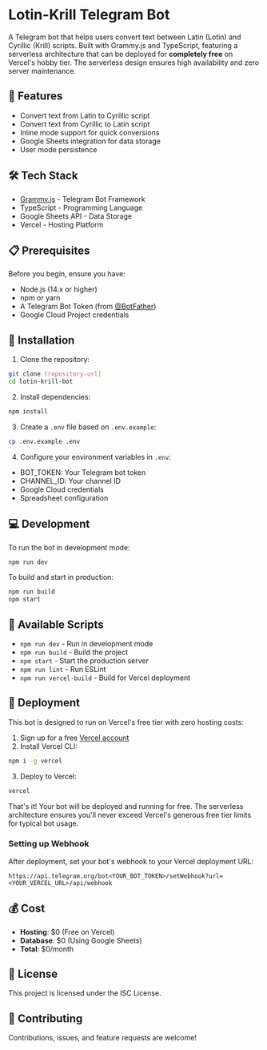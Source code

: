 # Lotin-Krill Telegram Bot

A Telegram bot that helps users convert text between Latin (Lotin) and Cyrillic (Krill) scripts. Built with Grammy.js and TypeScript, featuring a serverless architecture that can be deployed for **completely free** on Vercel's hobby tier. The serverless design ensures high availability and zero server maintenance.

## 🚀 Features

- Convert text from Latin to Cyrillic script
- Convert text from Cyrillic to Latin script
- Inline mode support for quick conversions
- Google Sheets integration for data storage
- User mode persistence

## 🛠️ Tech Stack

- [Grammy.js](https://grammy.dev/) - Telegram Bot Framework
- TypeScript - Programming Language
- Google Sheets API - Data Storage
- Vercel - Hosting Platform

## 📋 Prerequisites

Before you begin, ensure you have:
- Node.js (14.x or higher)
- npm or yarn
- A Telegram Bot Token (from [@BotFather](https://t.me/BotFather))
- Google Cloud Project credentials

## 🔧 Installation

1. Clone the repository:
```bash
git clone [repository-url]
cd lotin-krill-bot
```

2. Install dependencies:
```bash
npm install
```

3. Create a `.env` file based on `.env.example`:
```bash
cp .env.example .env
```

4. Configure your environment variables in `.env`:
- BOT_TOKEN: Your Telegram bot token
- CHANNEL_ID: Your channel ID
- Google Cloud credentials
- Spreadsheet configuration

## 💻 Development

To run the bot in development mode:
```bash
npm run dev
```

To build and start in production:
```bash
npm run build
npm start
```

## 📝 Available Scripts

- `npm run dev` - Run in development mode
- `npm run build` - Build the project
- `npm start` - Start the production server
- `npm run lint` - Run ESLint
- `npm run vercel-build` - Build for Vercel deployment

## 🚀 Deployment

This bot is designed to run on Vercel's free tier with zero hosting costs:

1. Sign up for a free [Vercel account](https://vercel.com/signup)
2. Install Vercel CLI:
```bash
npm i -g vercel
```

3. Deploy to Vercel:
```bash
vercel
```

That's it! Your bot will be deployed and running for free. The serverless architecture ensures you'll never exceed Vercel's generous free tier limits for typical bot usage.

### Setting up Webhook

After deployment, set your bot's webhook to your Vercel deployment URL:
```
https://api.telegram.org/bot<YOUR_BOT_TOKEN>/setWebhook?url=<YOUR_VERCEL_URL>/api/webhook
```

## 💰 Cost

- **Hosting**: $0 (Free on Vercel)
- **Database**: $0 (Using Google Sheets)
- **Total**: $0/month

## 📄 License

This project is licensed under the ISC License.

## 🤝 Contributing

Contributions, issues, and feature requests are welcome!
